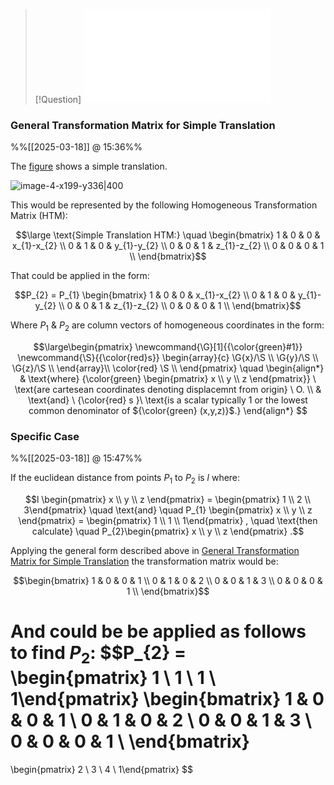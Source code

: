 > [!Question]
> ![2. Consider the translation P1 to P2](Questions.md#2.%20Consider%20the%20translation%20P1%20to%20P2)

### General Transformation Matrix for Simple Translation
%%[[2025-03-18]] @ 15:36%%

The [figure](image-4-x199-y336.png) shows a simple translation. 

![image-4-x199-y336|400](image-4-x199-y336.png)

This would be represented by the following Homogeneous Transformation Matrix (HTM):

$$\large \text{Simple Translation HTM:} \quad \begin{bmatrix}
1 & 0 & 0 & x_{1}-x_{2} \\ 
0 & 1 & 0 & y_{1}-y_{2} \\ 
0 & 0 & 1 & z_{1}-z_{2} \\ 
0 & 0 & 0 & 1 \\ 
\end{bmatrix}$$

That could be applied in the form:

$$P_{2} = P_{1} \begin{bmatrix}
1 & 0 & 0 & x_{1}-x_{2} \\ 
0 & 1 & 0 & y_{1}-y_{2} \\ 
0 & 0 & 1 & z_{1}-z_{2} \\ 
0 & 0 & 0 & 1 \\ 
\end{bmatrix}$$

Where $P_{1}$ & $P_{2}$ are column vectors of homogeneous coordinates in the form:

$$\large\begin{pmatrix}
\newcommand{\G}[1]{{\color{green}#1}}
\newcommand{\S}{{\color{red}s}}
\begin{array}{c}
\G{x}/\S \\ 
\G{y}/\S \\ 
\G{z}/\S \\
\end{array}\\
\color{red}
\S \\
\end{pmatrix}
\quad 
\begin{align*}
& \text{where} 
{\color{green} \begin{pmatrix} x \\ y \\ z \end{pmatrix}}
\ \text{are cartesean coordinates denoting displacemnt from origin} \ O. \\
& \text{and} \ {\color{red} s }\ \text{is a scalar typically 1 or the lowest common denominator of ${\color{green} (x,y,z)}$.}
\end{align*}
$$

### Specific Case 
%%[[2025-03-18]] @ 15:47%%

If the euclidean distance from points $P_{1}$ to $P_{2}$ is $l$ where:

$$l \begin{pmatrix} x \\ y \\ z \end{pmatrix} = \begin{pmatrix} 1 \\ 2 \\ 3\end{pmatrix} 
\quad \text{and} \quad 
P_{1} \begin{pmatrix} x \\ y \\ z \end{pmatrix} = \begin{pmatrix} 1 \\ 1 \\ 1\end{pmatrix}
, \quad \text{then calculate} \quad 
P_{2}\begin{pmatrix} x \\ y \\ z \end{pmatrix}
.$$

Applying the general form described above in [General Transformation Matrix for Simple Translation](2%20Simple%20Translation.md#General%20Transformation%20Matrix%20for%20Simple%20Translation) the transformation matrix would be:

$$\begin{bmatrix}
1 & 0 & 0 & 1 \\ 
0 & 1 & 0 & 2 \\ 
0 & 0 & 1 & 3 \\ 
0 & 0 & 0 & 1 \\ 
\end{bmatrix}$$

And could be be applied as follows to find $P_{2}:$
$$P_{2} = 
\begin{pmatrix} 1 \\ 1 \\ 1 \\ 1\end{pmatrix}
\begin{bmatrix}
1 & 0 & 0 & 1 \\ 
0 & 1 & 0 & 2 \\ 
0 & 0 & 1 & 3 \\ 
0 & 0 & 0 & 1 \\ 
\end{bmatrix}
=
\begin{pmatrix} 2 \\ 3 \\ 4 \\ 1\end{pmatrix}
$$